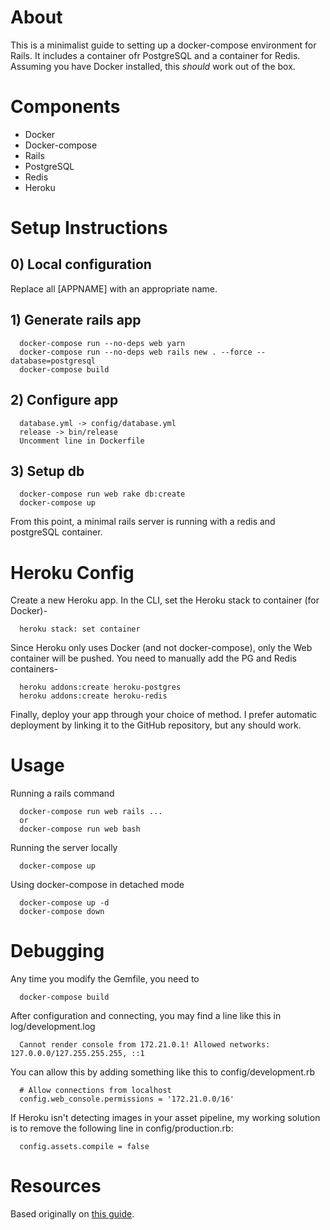 # About

This is a minimalist guide to setting up a docker-compose environment for Rails.
It includes a container ofr PostgreSQL and a container for Redis.
Assuming you have Docker installed, this *should* work out of the box.

# Components

 * Docker
 * Docker-compose 
 * Rails 
 * PostgreSQL 
 * Redis 
 * Heroku 


# Setup Instructions

## 0) Local configuration

Replace all [APPNAME] with an appropriate name.

## 1) Generate rails app

```
  docker-compose run --no-deps web yarn
  docker-compose run --no-deps web rails new . --force --database=postgresql
  docker-compose build
```

## 2) Configure app

```
  database.yml -> config/database.yml
  release -> bin/release
  Uncomment line in Dockerfile
```

## 3) Setup db

```
  docker-compose run web rake db:create
  docker-compose up
```

From this point, a minimal rails server is running with a redis and postgreSQL container.

# Heroku Config

Create a new Heroku app. In the CLI, set the Heroku stack to container (for Docker)-
```
  heroku stack: set container
```

Since Heroku only uses Docker (and not docker-compose), only the Web container will be pushed.
You need to manually add the PG and Redis containers-
```
  heroku addons:create heroku-postgres
  heroku addons:create heroku-redis
```

Finally, deploy your app through your choice of method.
I prefer automatic deployment by linking it to the GitHub repository, but any should work.

# Usage

Running a rails command
```
  docker-compose run web rails ...
  or
  docker-compose run web bash
```
Running the server locally
```
  docker-compose up
```
Using docker-compose in detached mode
```
  docker-compose up -d
  docker-compose down
```

# Debugging

Any time you modify the Gemfile, you need to 
```
  docker-compose build
```

After configuration and connecting, you may find a line like this in log/development.log
```
  Cannot render console from 172.21.0.1! Allowed networks: 127.0.0.0/127.255.255.255, ::1
```

You can allow this by adding something like this to config/development.rb
```
  # Allow connections from localhost
  config.web_console.permissions = '172.21.0.0/16'
```

If Heroku isn't detecting images in your asset pipeline, my working solution is to remove the following line in config/production.rb:
```
  config.assets.compile = false
```


# Resources

Based originally on [this guide](https://docs.docker.com/samples/rails/).